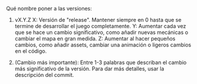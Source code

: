 Qué nombre poner a las versiones:

1. vX.Y.Z
   X: Versión de "release". Mantener siempre en 0 hasta que se termine de desarrollar el juego completamente.
   Y: Aumentar cada vez que se hace un cambio significativo, como añadir nuevas mecánicas o cambiar el mapa en gran medida.
   Z: Aumentar al hacer pequeños cambios, como añadir assets, cambiar una animación o ligeros cambios en el código.

2. (Cambio más importante): Entre 1-3 palabras que describan el cambio más significativo de la versión. Para dar más detalles, usar la descripción del commit.
